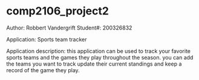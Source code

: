 # comp2106_project2
Author: Robbert Vandergrift
Student#: 200326832

Application: Sports team tracker

Application description:
this application can be used to track your favorite sports teams and the games they play throughout the season.
you can add the teams you want to track update their current standings and keep a record of the game they play.
